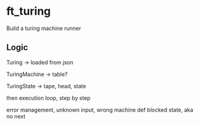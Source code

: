 # ft_turing

Build a turing machine runner

## Logic
Turing -> loaded from json

TuringMachine -> table?

TuringState -> tape, head, state

then execution loop, step by step

error management, unknown input, wrong machine def
blocked state, aka no next

